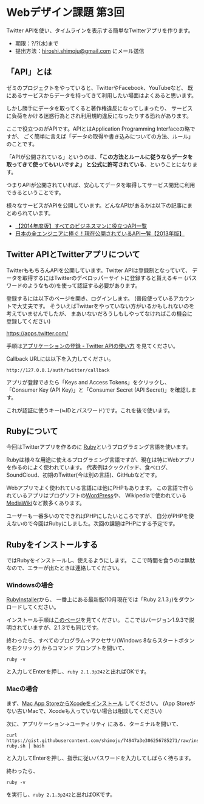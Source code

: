 # Webデザイン課題 第3回
Twitter APIを使い、タイムラインを表示する簡単なTwitterアプリを作ります。

- 期限：?/?(水)まで
- 提出方法：hiroshi.shimoju@gmail.com にメール送信


## 「API」とは
ゼミのプロジェクトをやっていると、TwitterやFacebook、YouTubeなど、
既にあるサービスからデータを持ってきて利用したい場面はよくあると思います。

しかし勝手にデータを取ってくると著作権違反になってしまったり、
サービスに負荷をかける迷惑行為とされ利用規約違反になったりする恐れがあります。

ここで役立つのがAPIです。APIとはApplication Programming Interfaceの略ですが、
ごく簡単に言えば「データの取得や書き込みについての方法、ルール」のことです。

「APIが公開されている」というのは、**「この方法とルールに従うならデータを取ってきて使ってもいいですよ」
と公式に許可されている**、ということになります。

つまりAPIが公開されていれば、安心してデータを取得してサービス開発に利用できるということです。

様々なサービスがAPIを公開しています。どんなAPIがあるかは以下の記事にまとめられています。

- [【2014年度版】すべてのビジネスマンに役立つAPI一覧](http://keiei.freee.co.jp/2014/07/10/api/)
- [日本の全エンジニアに捧ぐ！現在公開されているAPI一覧【2013年版】](http://www.find-job.net/startup/api-2013)


## Twitter APIとTwitterアプリについて
TwitterももちろんAPIを公開しています。Twitter APIは登録制となっていて、
データを取得するにはTwitterのデベロッパーサイトに登録すると貰えるキー
(パスワードのようなもの)を使って認証する必要があります。

登録するには以下のページを開き、ログインします。
(普段使っているアカウントで大丈夫です。
そういえばTwitterをやっていない方がいるかもしれないのを考えていませんでしたが、
まあいないだろうしもしやってなければこの機会に登録してください)

https://apps.twitter.com/

手順は[アプリケーションの登録 - Twitter APIの使い方](http://syncer.jp/twitter-api-create-application)
を見てください。

Callback URLには以下を入力してください。

```
http://127.0.0.1/auth/twitter/callback
```

アプリが登録できたら「Keys and Access Tokens」をクリックし、
「Consumer Key (API Key)」と「Consumer Secret (API Secret)」を確認します。

これが認証に使うキー(≒IDとパスワード)です。これを後で使います。


## Rubyについて
今回はTwitterアプリを作るのに
[Ruby](https://www.ruby-lang.org/ja/)というプログラミング言語を使います。

Rubyは様々な用途に使えるプログラミング言語ですが、現在は特にWebアプリを作るのによく使われています。
代表例はクックパッド、食べログ、SoundCloud、初期のTwitter(今は別の言語)、GitHubなどです。

Webアプリでよく使われている言語には他にPHPもあります。
この言語で作られているアプリはブログソフトの[WordPress](https://ja.wordpress.org/)や、
Wikipediaで使われている[MediaWiki](http://www.mediawiki.org/wiki/MediaWiki/ja)など数多くあります。

ユーザーも一番多いのでできればPHPにしたいところですが、
自分がPHPを使えないので今回はRubyにしました。次回の課題はPHPにする予定です。


## Rubyをインストールする
ではRubyをインストールし、使えるようにします。
ここで時間を食うのは無駄なので、エラーが出たときは連絡してください。

### Windowsの場合
[RubyInstaller](http://rubyinstaller.org/downloads/)から、
一番上にある最新版(10月現在では「Ruby 2.1.3」)をダウンロードしてください。

インストール手順は[このページ](http://www.ruby.or.jp/ja/tech/install/ruby/install_win.html)を見てください。
ここではバージョン1.9.3で説明されていますが、2.1.3でも同じです。

終わったら、すべてのプログラム→アクセサリ(Windows 8ならスタートボタンを右クリック)
からコマンド プロンプトを開いて、

```
ruby -v
```

と入力してEnterを押し、`ruby 2.1.3p242`と出ればOKです。

### Macの場合
まず、[Mac App StoreからXcodeをインストール](https://itunes.apple.com/jp/app/xcode/id497799835?mt=12)
してください。
(App Storeがない古いMacで、Xcodeも入っていない場合は相談してください)

次に、アプリケーション→ユーティリティ にある、ターミナルを開いて、

```
curl https://gist.githubusercontent.com/shimoju/74947a3e306256785271/raw/install-ruby.sh | bash
```

と入力してEnterを押し、指示に従いパスワードを入力してしばらく待ちます。

終わったら、

```
ruby -v
```

を実行し、`ruby 2.1.3p242`と出ればOKです。
